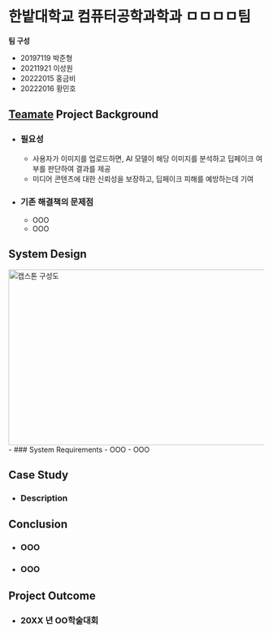 # 한밭대학교 컴퓨터공학과학과 ㅁㅁㅁㅁ팀

**팀 구성**
- 20197119 박준형 
- 20211921 이성원
- 20222015 홍금비
- 20222016 황민호

## <u>Teamate</u> Project Background
- ### 필요성
  - 사용자가 이미지를 업로드하면, AI 모델이 해당 이미지를 분석하고 딥페이크 여부를 판단하여 결과를 제공
  - 미디어 콘텐츠에 대한 신뢰성을 보장하고, 딥페이크 피해를 예방하는데 기여
- ### 기존 해결책의 문제점
  - OOO
  - OOO
  
## System Design
<img width="825" height="346" alt="캡스톤 구성도" src="https://github.com/user-attachments/assets/e38ef747-f70d-42b4-ba53-81a58b095d4c" />
  - ### System Requirements
    - OOO
    - OOO
    
## Case Study
  - ### Description
  
  
## Conclusion
  - ### OOO
  - ### OOO
  
## Project Outcome
- ### 20XX 년 OO학술대회 
